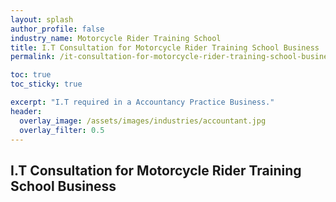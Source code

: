 ```yaml
---
layout: splash 
author_profile: false 
industry_name: Motorcycle Rider Training School
title: I.T Consultation for Motorcycle Rider Training School Business
permalink: /it-consultation-for-motorcycle-rider-training-school-business

toc: true
toc_sticky: true

excerpt: "I.T required in a Accountancy Practice Business."
header:
  overlay_image: /assets/images/industries/accountant.jpg
  overlay_filter: 0.5 
---
```


## I.T Consultation for Motorcycle Rider Training School Business